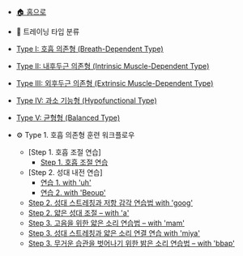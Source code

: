 - [🏠 홈으로](README.md)

- 📘 트레이닝 타입 분류  
- [Type I: 호흡 의존형 (Breath-Dependent Type)](vocal-types.md#type-i-호흡-의존형-breath-dependent-type)  
- [Type II: 내후두근 의존형 (Intrinsic Muscle-Dependent Type)](vocal-types.md#type-ii-내후두근-의존형-intrinsic-muscle-dependent-type)  
- [Type III: 외후두근 의존형 (Extrinsic Muscle-Dependent Type)](vocal-types.md#type-iii-외후두근-의존형-extrinsic-muscle-dependent-type)  
- [Type IV: 과소 기능형 (Hypofunctional Type)](vocal-types.md#type-iv-과소-기능형-hypofunctional-type)  
- [Type V: 균형형 (Balanced Type)](vocal-types.md#type-v-균형형-balanced-type)

- ⚙ Type 1. 호흡 의존형 훈련 워크플로우
  - [Step 1. 호흡 조절 연습]
    - [Step 1. 호흡 조절 연습](type1-step1.md#step-1-호흡-조절-연습)
  - [Step 2. 성대 내전 연습]
    - [연습 1. with 'uh'](type1-step1.md#step-2-강한-성대-저항-훈련-with-39uh39)
    - [연습 2. with 'Beoup'](type1-step1.md#step-2-입술의-저항을-활용한-연습법-with-39beoup39)
  - [Step 2. 성대 스트레칭과 저항 감각 연습법 with 'goog'](type1-step1.md#step-2-성대-스트레칭과-저항-감각-연습법-with-39goog39)
  - [Step 2. 얇은 성대 조절 – with 'a'](type1-step1.md#step-2-얇은-성대-조절-with-39a39)
  - [Step 3. 고음을 위한 얇은 소리 연습법 – with 'mam'](type1-step1.md#step-3-고음을-위한-얇은-소리-연습법-with-39mam39)
  - [Step 3. 성대 스트레칭과 얇은 소리 연결 연습 with 'miya'](type1-step1.md#step-3-성대-스트레칭과-얇은-소리-연결-연습-with-39miya39)
  - [Step 3. 무거운 습관을 벗어나기 위한 밝은 소리 연습법 – with 'bbap'](type1-step1.md#step-3-무거운-습관을-벗어나기-위한-밝은-소리-연습법-with-39bbap39)
